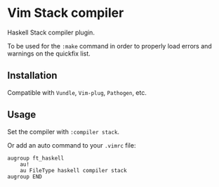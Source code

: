 # Vim Stack compiler

Haskell Stack compiler plugin.

To be used for the `:make` command in order to properly load errors and warnings
on the quickfix list.


## Installation

Compatible with `Vundle`, `Vim-plug`, `Pathogen`, etc.


## Usage

Set the compiler with `:compiler stack`.

Or add an auto command to your `.vimrc` file:

```vim
augroup ft_haskell
    au!
    au FileType haskell compiler stack
augroup END
```
